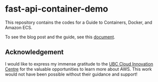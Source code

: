 # fast-api-container-demo

This repository contains the codes for a Guide to Containers, Docker, and Amazon ECS.

To see the blog post and the guide, see this [document](doc/blog.md).

## Acknowledgement

I would like to express my immense gratitude to the [UBC Cloud Innovation Centre](https://cic.ubc.ca/) for the valuable opportunities to learn more about AWS. This work would not have been possible without their guidance and support!
